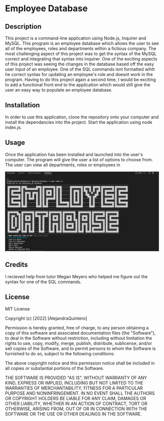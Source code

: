 # Employee Database

## Description

This project is a command-line application using Node.js, Inquirer and MySQL. This program is an employee database which allows the user to see all of the employees, roles and departments within a fictious company. The most challenging aspect of this project was to get the syntax of the MySQL correct and integrating that syntax into inquirer. One of the exciting aspects of this project was seeing the changes in the database based off the easy user input of an employee. One of the SQL commands isnt formatted wihtt he correct syntax for updating an employee's role and doesnt work in the program. Having to do this project again a second time, I would be exciting to add a functional front end to the application which would still give the user an easy way to populate an employee database. 

## Installation 

In order to use this application, clone the repository onto your computer and install the dependancies into the project. Start the application using node index.js. 

## Usage 

Once the application has been installed and launched into the user's computer. The program will give the user a list of options to choose from. The user can view all departments, roles or employees in 


![screenshot of program](assets/screenshot.png)

## Credits 

I recieved help from tutor Megan Meyers who helped me figure out the syntax for one of the SQL commands. 

## License 

MIT License

Copyright (c) [2022] [AlejandraQuintero]

Permission is hereby granted, free of charge, to any person obtaining a copy of this software and associated documentation files (the "Software"), to deal in the Software without restriction, including without limitation the rights to use, copy, modify, merge, publish, distribute, sublicense, and/or sell copies of the Software, and to permit persons to whom the Software is furnished to do so, subject to the following conditions:

The above copyright notice and this permission notice shall be included in all copies or substantial portions of the Software.

THE SOFTWARE IS PROVIDED "AS IS", WITHOUT WARRANTY OF ANY KIND, EXPRESS OR IMPLIED, INCLUDING BUT NOT LIMITED TO THE WARRANTIES OF MERCHANTABILITY, FITNESS FOR A PARTICULAR PURPOSE AND NONINFRINGEMENT. IN NO EVENT SHALL THE AUTHORS OR COPYRIGHT HOLDERS BE LIABLE FOR ANY CLAIM, DAMAGES OR OTHER LIABILITY, WHETHER IN AN ACTION OF CONTRACT, TORT OR OTHERWISE, ARISING FROM, OUT OF OR IN CONNECTION WITH THE SOFTWARE OR THE USE OR OTHER DEALINGS IN THE SOFTWARE.

